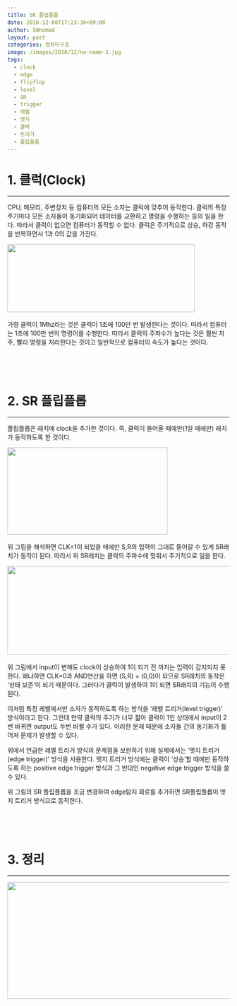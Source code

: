 ```yaml
---
title: SR 플립플롭
date: 2018-12-08T17:23:36+09:00
author: SWnomad
layout: post
categories: 컴퓨터구조
image: /images/2018/12/no-name-3.jpg
tags:
  - clock
  - edge
  - flipflop
  - level
  - SR
  - trigger
  - 레벨
  - 엣지
  - 클럭
  - 트리거
  - 플립플롭
---
```

# 1. 클럭(Clock)

* * *

CPU, 메모리, 주변장치 등 컴퓨터의 모든 소자는 클럭에 맞추어 동작한다. 클럭의 특정 주기마다 모든 소자들이 동기화되어 데이터를 교환하고 명령을 수행하는 등의 일을 한다. 따라서 클럭이 없으면 컴퓨터가 동작할 수 없다. 클럭은 주기적으로 상승, 하강 동작을 반복하면서 1과 0의 값을 가진다.

<a href="https://SWnomad.com/sr-%ed%94%8c%eb%a6%bd%ed%94%8c%eb%a1%ad/%ec%a0%9c%eb%aa%a9-%ec%97%86%ec%9d%8c-173/" rel="attachment wp-att-1497"><img class="aligncenter size-full wp-image-1497" src="/images/2018/12/no-name-18.jpg" alt="" width="425" height="154" srcset="/images/2018/12/no-name-18.jpg 425w, /images/2018/12/no-name-18-300x109.jpg 300w" sizes="(max-width: 425px) 100vw, 425px" /></a>

가령 클럭이 1Mhz라는 것은 클럭이 1초에 100만 번 발생한다는 것이다. 따라서 컴퓨터는 1초에 100만 번의 명령어를 수행한다. 따라서 클럭의 주파수가 높다는 것은 훨씬 자주, 빨리 명령을 처리한다는 것이고 일반적으로 컴퓨터의 속도가 높다는 것이다.

&nbsp;

&nbsp;

# 2. SR 플립플롭

* * *

플립플롭은 래치에 clock을 추가한 것이다. 즉, 클럭이 들어올 때에만(1일 때에만) 래치가 동작하도록 한 것이다.

<a href="https://SWnomad.com/sr-%ed%94%8c%eb%a6%bd%ed%94%8c%eb%a1%ad/%ec%a0%9c%eb%aa%a9-%ec%97%86%ec%9d%8c-174/" rel="attachment wp-att-1498"><img class="aligncenter  wp-image-1498" src="/images/2018/12/no-name-19.jpg" alt="" width="363" height="197" srcset="/images/2018/12/no-name-19.jpg 600w, /images/2018/12/no-name-19-300x163.jpg 300w" sizes="(max-width: 363px) 100vw, 363px" /></a>

위 그림을 해석하면 CLK=1이 되었을 때에만 S,R의 입력이 그대로 들어갈 수 있게 SR래치가 동작이 된다. 따라서 위 SR래치는 클럭의 주파수에 맞춰서 주기적으로 일을 한다.

<a href="https://SWnomad.com/sr-%ed%94%8c%eb%a6%bd%ed%94%8c%eb%a1%ad/2-17/" rel="attachment wp-att-1494"><img class="aligncenter  wp-image-1494" src="/images/2018/12/2-1.jpg" alt="" width="545" height="201" srcset="/images/2018/12/2-1.jpg 787w, /images/2018/12/2-1-300x111.jpg 300w, /images/2018/12/2-1-768x283.jpg 768w" sizes="(max-width: 545px) 100vw, 545px" /></a>

위 그림에서 input이 변해도 clock이 상승하여 1이 되기 전 까지는 입력이 감지되지 못한다. 왜냐하면 CLK=0과 AND연산을 하면 (S,R) = (0,0)이 되므로 SR래치의 동작은 &#8216;상태 보존&#8217;이 되기 때문이다. 그러다가 클럭이 발생하여 1이 되면 SR래치의 기능이 수행된다.

이처럼 특정 레벨에서만 소자가 동작하도록 하는 방식을 &#8216;레벨 트리거(level trigger)&#8217; 방식이라고 한다. 그런데 만약 클럭의 주기가 너무 짧아 클럭이 1인 상태에서 input이 2번 바뀌면 output도 두번 바뀔 수가 있다. 이러한 문제 때문에 소자들 간의 동기화가 틀어져 문제가 발생할 수 있다.

위에서 언급한 레벨 트리거 방식의 문제점을 보완하기 위해 실제에서는 &#8216;엣지 트리거(edge trigger)&#8217; 방식을 사용한다. 엣지 트리거 방식에는 클럭이 &#8216;상승&#8217;할 때에만 동작하도록 하는 positive edge trigger 방식과 그 반대인 negative edge trigger 방식을 쓸 수 있다.

위 그림의 SR 플립플롭을 조금 변경하여 edge탐지 회로를 추가하면 SR플립플롭이 엣지 트리거 방식으로 동작한다.

&nbsp;

&nbsp;

# 3. 정리

* * *

<a href="https://SWnomad.com/sr-%ed%94%8c%eb%a6%bd%ed%94%8c%eb%a1%ad/%ec%a0%9c%eb%aa%a9-%ec%97%86%ec%9d%8c-175/" rel="attachment wp-att-1499"><img class="aligncenter size-full wp-image-1499" src="/images/2018/12/no-name-20.jpg" alt="" width="1146" height="264" srcset="/images/2018/12/no-name-20.jpg 1146w, /images/2018/12/no-name-20-300x69.jpg 300w, /images/2018/12/no-name-20-768x177.jpg 768w, /images/2018/12/no-name-20-1024x236.jpg 1024w" sizes="(max-width: 1146px) 100vw, 1146px" /></a>